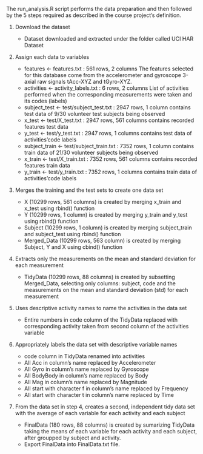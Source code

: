 The run_analysis.R script performs the data preparation and then followed by the 5 steps required as described in the course project’s definition.

1. Download the dataset
   * Dataset downloaded and extracted under the folder called UCI HAR Dataset

2. Assign each data to variables
   * features <- features.txt : 561 rows, 2 columns
     The features selected for this database come from the accelerometer and gyroscope 3-axial raw signals tAcc-XYZ and tGyro-XYZ.
   * activities <- activity_labels.txt : 6 rows, 2 columns
     List of activities performed when the corresponding measurements were taken and its codes (labels)
   * subject_test <- test/subject_test.txt : 2947 rows, 1 column
     contains test data of 9/30 volunteer test subjects being observed
   * x_test <- test/X_test.txt : 2947 rows, 561 columns
     contains recorded features test data
   * y_test <- test/y_test.txt : 2947 rows, 1 columns
     contains test data of activities’code labels
   * subject_train <- test/subject_train.txt : 7352 rows, 1 column
     contains train data of 21/30 volunteer subjects being observed
   * x_train <- test/X_train.txt : 7352 rows, 561 columns
     contains recorded features train data
   * y_train <- test/y_train.txt : 7352 rows, 1 columns
     contains train data of activities’code labels

3. Merges the training and the test sets to create one data set
   * X (10299 rows, 561 columns) is created by merging x_train and x_test using rbind() function
   * Y (10299 rows, 1 column) is created by merging y_train and y_test using rbind() function
   * Subject (10299 rows, 1 column) is created by merging subject_train and subject_test using rbind() function
   * Merged_Data (10299 rows, 563 column) is created by merging Subject, Y and X using cbind() function

4. Extracts only the measurements on the mean and standard deviation for each measurement
   * TidyData (10299 rows, 88 columns) is created by subsetting Merged_Data, selecting only columns: subject, code and the measurements on the mean and standard deviation (std) for each measurement

5. Uses descriptive activity names to name the activities in the data set
   * Entire numbers in code column of the TidyData replaced with corresponding activity taken from second column of the activities variable

6. Appropriately labels the data set with descriptive variable names
   * code column in TidyData renamed into activities
   * All Acc in column’s name replaced by Accelerometer
   * All Gyro in column’s name replaced by Gyroscope
   * All BodyBody in column’s name replaced by Body
   * All Mag in column’s name replaced by Magnitude
   * All start with character f in column’s name replaced by Frequency
   * All start with character t in column’s name replaced by Time

7. From the data set in step 4, creates a second, independent tidy data set with the average of each variable for each activity and each subject
   * FinalData (180 rows, 88 columns) is created by sumarizing TidyData taking the means of each variable for each activity and each subject, after groupped by subject and activity.
   * Export FinalData into FinalData.txt file.
